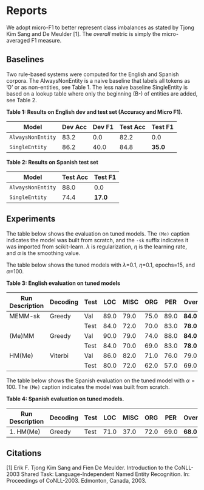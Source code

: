 # Reports
We adopt micro-F1 to better represent class imbalances as stated by Tjong Kim Sang and
De Meulder [1]. The *overall* metric is simply the micro-averaged F1 measure.
## Baselines
Two rule-based systems were computed for the English and Spanish corpora. The
AlwaysNonEntity is a naive baseline that labels all tokens as ’O’ or as non-entities, see
Table 1. The less naive baseline SingleEntity is based on a lookup table where only the
beginning (B-) of entities are added, see Table 2.


**Table 1: Results on English dev and test set (Accuracy and Micro F1).**

| Model               | Dev Acc | Dev F1 | Test Acc | Test F1 |
|---------------------|---------|--------|----------|---------|
| `AlwaysNonEntity`   | 83.2    | 0.0    | 82.2     | 0.0     |
| `SingleEntity`      | 86.2    | 40.0   | 84.8     | **35.0** |

**Table 2: Results on Spanish test set**

| Model               | Test Acc | Test F1 |
|---------------------|----------|---------|
| `AlwaysNonEntity`   | 88.0     | 0.0     |
| `SingleEntity`      | 74.4     | **17.0** |

## Experiments

The table below shows the evaluation on tuned models. The `(Me)` caption indicates the model was built from scratch, and the `-sk` suffix indicates it was imported from scikit-learn. $\lambda$ is regularization, $\eta$ is the learning rate, and $\alpha$ is the smoothing value. 

The table below shows the tuned models with $\lambda$=0.1, $\eta$=0.1, epochs=15, and $\alpha$=100.

**Table 3: English evaluation on tuned models**

| Run Description         | Decoding | Test | LOC  | MISC | ORG  | PER  | Overall |
|-------------------------|----------|------|------|------|------|------|---------|
| MEMM-sk  | Greedy  | Val  | 89.0 | 79.0 | 75.0 | 89.0 | **84.0** |
|    |          | Test | 84.0 | 72.0 | 70.0 | 83.0 | **78.0** |
| (Me)MM | Greedy  | Val  | 90.0 | 79.0 | 74.0 | 88.0 | **84.0** |
|    |          | Test | 84.0 | 70.0 | 69.0 | 83.0 | **78.0** |
| HM(Me)       | Viterbi | Val  | 86.0 | 82.0 | 71.0 | 76.0 | 79.0   |
|     |          | Test | 80.0 | 72.0 | 62.0 | 57.0 | 69.0   |


The table below shows the Spanish evaluation on the tuned model with $\alpha=100$. The `(Me)` caption indicates the model was built from scratch.

**Table 4: Spanish evaluation on tuned models.**

| Run Description | Decoding | Test | LOC  | MISC | ORG  | PER  | Overall |
|-----------------|----------|------|------|------|------|------|---------|
| 1. HM(Me)  | Greedy  | Test | 71.0 | 37.0 | 72.0 | 69.0 | **68.0** |

## Citations
[1] Erik F. Tjong Kim Sang and Fien De Meulder. Introduction to the CoNLL-2003 Shared Task: Language-Independent Named Entity Recognition. In: Proceedings of CoNLL-2003. Edmonton, Canada, 2003.
